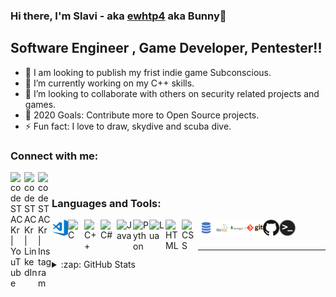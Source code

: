 ### Hi there, I'm Slavi - aka [ewhtp4][instagram] aka Bunny👋


## Software Engineer , Game Developer, Pentester!!

- 🔭 I am looking to publish my frist indie game Subconscious.
- 🌱 I’m currently working on my C++ skills.
- 👯 I’m looking to collaborate with others on security related projects and games. 
- 🥅 2020 Goals: Contribute more to Open Source projects.
- ⚡ Fun fact: I love to draw, skydive and scuba dive.


### Connect with me:

[<img align="left" alt="codeSTACKr | YouTube" width="22px" src="https://cdn.jsdelivr.net/npm/simple-icons@v3/icons/youtube.svg" />][youtube]
[<img align="left" alt="codeSTACKr | LinkedIn" width="22px" src="https://cdn.jsdelivr.net/npm/simple-icons@v3/icons/linkedin.svg" />][linkedin]
[<img align="left" alt="codeSTACKr | Instagram" width="22px" src="https://cdn.jsdelivr.net/npm/simple-icons@v3/icons/instagram.svg" />][instagram]

<br />

### Languages and Tools:

<img align="left" alt="Visual Studio Code" width="26px" src="https://raw.githubusercontent.com/github/explore/80688e429a7d4ef2fca1e82350fe8e3517d3494d/topics/visual-studio-code/visual-studio-code.png" />
<img align="left" alt="C" width="26px" src="https://github.com/abranhe/programming-languages-logos/blob/master/src/c/c_48x48.png" />
<img align="left" alt="C++" width="26px" src="https://github.com/abranhe/programming-languages-logos/blob/master/src/cpp/cpp_48x48.png" />
<img align="left" alt="C#" width="26px" src="https://github.com/abranhe/programming-languages-logos/blob/master/src/csharp/csharp_48x48.png" />
<img align="left" alt="Java" width="26px" src="https://github.com/abranhe/programming-languages-logos/blob/master/src/java/java_48x48.png" />
<img align="left" alt="Python" width="26px" src="https://github.com/abranhe/programming-languages-logos/blob/master/src/python/python_48x48.png" />
<img align="left" alt="Lua" width="26px" src="https://github.com/abranhe/programming-languages-logos/blob/master/src/lua/lua_48x48.png" />
<img align="left" alt="HTML" width="26px" src="https://github.com/abranhe/programming-languages-logos/blob/master/src/html/html_48x48.png" />
<img align="left" alt="CSS" width="26px" src="https://github.com/abranhe/programming-languages-logos/blob/master/src/css/css_48x48.png" />
<img align="left" alt="SQL" width="26px" src="https://raw.githubusercontent.com/github/explore/80688e429a7d4ef2fca1e82350fe8e3517d3494d/topics/sql/sql.png" />
<img align="left" alt="MySQL" width="26px" src="https://raw.githubusercontent.com/github/explore/80688e429a7d4ef2fca1e82350fe8e3517d3494d/topics/mysql/mysql.png" />
<img align="left" alt="MongoDB" width="26px" src="https://raw.githubusercontent.com/github/explore/80688e429a7d4ef2fca1e82350fe8e3517d3494d/topics/mongodb/mongodb.png" />
<img align="left" alt="Git" width="26px" src="https://raw.githubusercontent.com/github/explore/80688e429a7d4ef2fca1e82350fe8e3517d3494d/topics/git/git.png" />
<img align="left" alt="GitHub" width="26px" src="https://raw.githubusercontent.com/github/explore/78df643247d429f6cc873026c0622819ad797942/topics/github/github.png" />
<img align="left" alt="Terminal" width="26px" src="https://raw.githubusercontent.com/github/explore/80688e429a7d4ef2fca1e82350fe8e3517d3494d/topics/terminal/terminal.png" />

<br />
<br />

---

</details>

<details>
  <summary>:zap: GitHub Stats</summary>

  <img align="left" alt="ewhtp4s GitHub Stats" src="https://github-readme-stats-amber-phi-89.vercel.app/api?username=ewhtp4&show_icons=true&hide_border=true" />

</details>


[youtube]: https://www.youtube.com/channel/UCqXEqKQ76hbyKi8Fxs2ArJg?view_as=subscriber
[instagram]: https://www.instagram.com/ewhtp4/
[linkedin]: https://www.linkedin.com/in/slavko-mihajlovic-45256119a/
[twitch]: https://www.twitch.tv/ewhtp4
